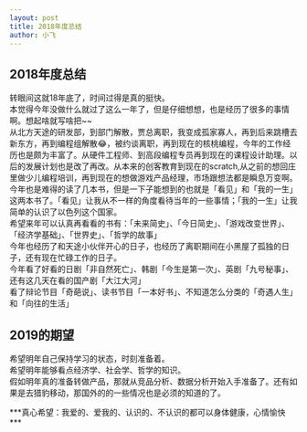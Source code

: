 ```yaml
---
layout: post
title: 2018年度总结
author: 小飞
---
```


## 2018年度总结
转眼间这就18年底了，时间过得是真的挺快。  
本觉得今年没做什么就过了这么一年了，但是仔细想想，也是经历了很多的事情啊。想起啥就写啥把~~  
从北方天途的研发部，到部门解散，贾总离职，我变成孤家寡人，再到后来跳槽去新东方，再到编程组解散😂，被约谈离职，再到现在的核桃编程，今年的工作经历也是颇为丰富了。从硬件工程师、到高段编程专员再到现在的课程设计助理。以后的发展计划也是改了再改。从本来的创客教育到现在的scratch,从之前的想回庄里做少儿编程培训，再到现在的想做游戏产品经理，市场跟想法都是瞬息万变啊。  
今年也是难得的读了几本书，但是一下子能想到的也就是「看见」和「我的一生」这两本书了。「看见」让我从不一样的角度看待当年的一些事情；「我的一生」让我简单的认识了以色列这个国家。   
希望来年可以认真再看看的书有：「未来简史」、「今日简史」、「游戏改变世界」、「经济学基础」、「世界史」、「哲学的故事」  
今年也经历了和天途小伙伴开心的日子，也经历了离职期间在小黑屋了孤独的日子，还有现在忙碌工作的日子。  
今年看了好看的日剧「非自然死亡」、韩剧「今生是第一次」、英剧「九号秘事」、还有这几天在看的国产剧「大江大河」  
看了辩论节目「奇葩说」、读书节目「一本好书」、不知道怎么分类的「奇遇人生」和「向往的生活」
## 2019的期望  
希望明年自己保持学习的状态，时刻准备着。  
希望明年能够看点经济学、社会学、哲学的知识。  
假如明年真的准备转做产品，那就从竞品分析、数据分析开始入手准备了。还有如果是去猎豹移动，那国外的的一些情况也是必须的知道的了。  

***真心希望：我爱的、爱我的、认识的、不认识的都可以身体健康，心情愉快 ***
